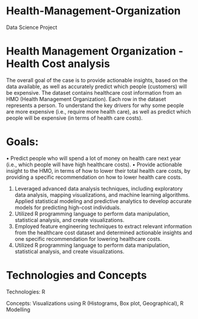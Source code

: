 # Health-Management-Organization
Data Science Project

# Health Management Organization - Health Cost analysis
The overall goal of the case is to provide actionable insights, based on the data available, as well as accurately predict which people (customers) will be expensive. The dataset contains healthcare cost information from an HMO (Health Management Organization). Each row in the dataset represents a person. To understand the key drivers for why some people are more expensive (i.e., require more health care), as well as predict which people will be expensive (in terms of health care costs). 

# Goals: 
•	Predict people who will spend a lot of money on health care next year (i.e., which people will have high healthcare costs). 
•	Provide actionable insight to the HMO, in terms of how to lower their total health care costs, by providing a specific recommendation on how to lower health care costs. 

1. Leveraged advanced data analysis techniques, including exploratory data analysis, mapping visualizations, and machine learning algorithms. Applied statistical modeling and predictive analytics to develop accurate models for predicting high-cost individuals.
2. Utilized R programming language to perform data manipulation, statistical analysis, and create visualizations.
3. Employed feature engineering techniques to extract relevant information from the healthcare cost dataset and determined actionable insights and one specific recommendation for lowering healthcare costs.
4. Utilized R programming language to perform data manipulation, statistical analysis, and create visualizations. 

# Technologies and Concepts
Technologies: R

Concepts: Visualizations using R (Histograms, Box plot, Geographical), R Modelling
